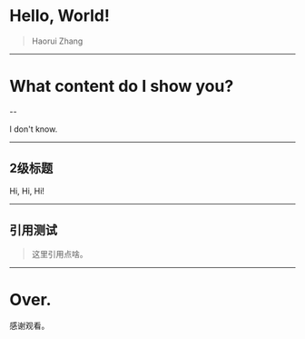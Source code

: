 # Hello, World!

> Haorui Zhang

---

# What content do I show you?

--

I don't know.

----

## 2级标题

Hi, Hi, Hi!

----

## 引用测试

> 这里引用点啥。

---

# Over.

感谢观看。


